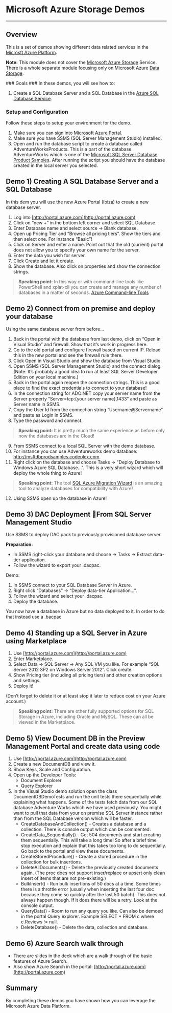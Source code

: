 <a name="title"></a>
# Microsoft Azure Storage Demos #

---
<a name="Overview"></a>
## Overview ##
This is a set of demos showing different data related services in the [Microsft Azure Platform](http://azure.microsoft.com/en-us/services/).

**Note:** This module does not cover the [Microsoft Azure Storage](http://azure.microsoft.com/en-us/services/storage/) Service. There is a whole separate module focusing only on Microsoft Azure [Data Storage](..\Data-Storage\Data-Storage.pptx).

<a id="goals" />
### Goals ###
In these demos, you will see how to:

1. Create a SQL Database Server and a SQL Database in the [Azure SQL Database Service](http://azure.microsoft.com/en-us/services/sql-database/).

<a name="setup"></a>
### Setup and Configuration ###
Follow these steps to setup your environment for the demo.

1. Make sure you can sign into [Microsoft Azure Portal](http://portal.azure.com).
2. Make sure you have SSMS (SQL Server Management Studio) installed.
3. Open and run the database script to create a database called AdventureWorksProducts. This is a part of the database AdventureWorks which is one of the [Microsoft SQL Server Database Product Samples](http://msftdbprodsamples.codeplex.com). After running the script you should have the database created in the local server you selected.

<a name="Demo1"></a>
## Demo 1) Creating A SQL Database Server and a SQL Database ##

In this dem you will use the new Azure Portal (Ibiza) to create a new database server.

1. Log into [http://portal.azure.com](http://portal.azure.com)
2. Click on “new +” in the bottom left corner and select SQL Database.
3. Enter Database name and select source -> Blank database.
4. Open up Pricing Tier and “Browse all pricing tiers”. Show the tiers and then select one. For instance “Basic”!
5. Click on Server and enter a name. Point out that the old (current) portal does not allow you to specify your own name for the server.
6. Enter the data you wish for server.
7. Click Create and let it create.
8. Show the database. Also click on properties and show the connection strings.

> **Speaking point:** In this way or with command-line tools like PowerShell and xplat-cli you can create and manage any number of databases in a matter of seconds. [Azure Command-line Tools](http://azure.microsoft.com/en-us/downloads/)

<a name="Demo2"></a>
## Demo 2) Connect from on premise and deploy your database ##

Using the same database server from before…

1. Back in the portal with the database from last demo, click on “Open in Visual Studio” and firewall. Show that it’s work in progress here.
2. Go to the old portal and configure firewall based on current IP. Reload this in the new portal and see the firewall rule there.
3. Click Open in Visual Studio and show the database from Visual Studio.
4. Open SSMS (SQL Server Management Studio) and the connect dialog. (Note: It’s probably a good idea to run at least SQL Server Developer Edition on your local machine.)
5. Back in the portal again reopen the connection strings. This is a good place to find the exact credentials to connect to  your database!
6. In the connection string for ADO.NET copy your server name from the Server property “Server=tcp:{your server name},1433” and paste as Server name in SSMS.
7. Copy the User Id from the connection string “Username@Servername” and paste as Login in SSMS.
8. Type the password and connect.

> **Speaking point:** It is pretty much the same experience as before only now the databases are in the Cloud!

9. From SSMS connect to a local SQL Server with the demo database.
10. For instance you can use Adventureworks demo database: http://msftdbprodsamples.codeplex.com.
11. Right click on the database and choose Tasks -> "Deploy Database to Windows Azure SQL Database...". This is a very short wizard which will deploy the whole thing to Azure!

> **Speaking point:** The tool [SQL Azure Migration Wizard](http://sqlazuremw.codeplex.com) is an amazing tool to analyze databases for compatibility with Azure!

12. Using SSMS open up the database in Azure!

<a name="Demo3"></a>
## Demo 3) DAC Deployment From SQL Server Management Studio ##

Use SSMS to deploy DAC pack to previously provisioned database server.

**Preparation:**

   * In SSMS right-click your database and choose -> Tasks -> Extract data-tier application.
   * Follow the wizard to export your .dacpac.

Demo:

1. In SSMS connect to your SQL Database Server in Azure.
2. Right click “Databases” -> “Deploy data-tier Application…”.
3. Follow the wizard and select your .dacpac.
4. Deploy the database.

You now have a database in Azure but no data deployed to it. In order to do that instead use a .bacpac

<a name="Demo4"></a>
## Demo 4) Standing up a SQL Server in Azure using Marketplace ##

1. Use [http://portal.azure.com](http://portal.azure.com)
2. Enter Marketplace.
3. Select Data -> SQL Server -> Any SQL VM you like. For example “SQL Server 2012 SP2 on Windows Server 2012”. Click create.
4. Show Pricing tier (including all pricing tiers) and other creation options and settings.
5. Deploy it!

(Don’t forget to delete it or at least stop it later to reduce cost on your Azure account.)

> **Speaking point:** There are other fully supported options for SQL Storage in Azure, including Oracle and MySQL. These can all be viewed in the Marketplace.

<a name="Demo5"></a>
## Demo 5) View Document DB in the Preview Management Portal and create data using code ##

1. Use [http://portal.azure.com](http://portal.azure.com)
2. Create a new DocumentDB and view it.
3. Show Keys, Scale and Configuration.
4. Open up the Developer Tools:
    * Document Explorer
    * Query Explorer
5. In the Visual Studio demo solution open the class DocumentDBDemoTests and run the unit tests there sequentially while explaining what happens. Some of the tests fetch data from our SQL database Adventure Works which we have used previously. You might want to pull that data from your on premise SQL Server instance rather than from the SQL Database version which will be faster.
    * CreateDatabaseAndCollection() - Creates a database and a collection. There is console output which can be commented.
    * CreateData_Sequentially() - Get 504 documents and start creating them sequentially. This will take a long time! So after a brief time stop execution and explain that this takes too long to do sequentially. Go back to the portal and view these documents.
    * CreateStoredProcedure() - Create a stored procedure in the collection for bulk insertions.
    * DeleteAllDocuments() - Delete the previously created documents again. (The proc does not support inser/replace or upsert only clean insert of items that are not pre-existing.)
    * BulkInsert() - Run bulk insertions of 50 docs at a time. Some times there is a throttle error (usually when inserting the last four doc because they come so quickly after the last 50 batch). This does not always happen though. If it does there will be a retry. Look at the console output.
    * QueryData() - Room to run any query you like. Can also be demoed in the portal Query explorer. Example SELECT * FROM c where c.Reviews != null.
    * DeleteDatabase() - Delete the data, collection and database.

<a name="Demo6"></a>
## Demo 6) Azure Search walk through ##

* There are slides in the deck which are a walk through of the basic features of Azure Search.
* Also show Azure Search in the portal: [http://portal.azure.com](http://portal.azure.com)
<a name="summary"></a>
## Summary ##

By completing these demos you have shown how you can leverage the Microsoft Azure Data Platform.